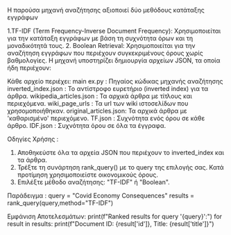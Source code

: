 H παρούσα μηχανή αναζήτησης αξιοποιεί δύο μεθόδους κατάταξης εγγράφων

1.TF-IDF (Term Frequency-Inverse Document Frequency): Χρησιμοποιείται για την κατάταξη εγγράφων με βάση τη συχνότητα όρων και τη μοναδικότητά τους.
2. Boolean Retrieval: Χρησιμοποιείται για την αναζήτηση εγγράφων που περιέχουν συγκεκριμένους όρους χωρίς βαθμολογίες.
Η μηχανή υποστηρίζει δημιουργία αρχείων JSON, τα οποία ήδη περιέχουν:

Κάθε αρχείο περιέχει:
main ex.py : Πηγαίος κώδικας μηχανής αναζήτησης
inverted_index.json : Το αντίστροφο ευρετήριο (inverted index) για τα άρθρα.
wikipedia_articles.json : Τα αρχικά άρθρα με τίτλους και περιεχόμενα.
wiki_page_urls : Τα url των wiki ιστοσελίδων που χρησομοποιήθηκαν.
original_articles.json: Τα αρχικά άρθρα με 'καθαρισμένο' περιεχόμενο.
TF.json : Συχνότητα ενός όρου σε κάθε άρθρο.
IDF.json : Συχνότητα όρου σε όλα τα έγγραφα.

Οδηγίες Χρήσης :
1. Αποθηκεύστε όλα τα αρχεία JSON που περιέχουν το inverted_index και τα άρθρα.
2. Τρέξτε τη συνάρτηση rank_query() με το query της επιλογής σας. Κατά προτίμηση χρησιμοποιείστε οικονομικούς όρους.
3. Eπιλέξτε μέθοδο αναζήτησης: "TF-IDF" ή "Boolean".

Παράδειγμα : 
query = "Covid Economy Consequences" 
results = rank_query(query,method="TF-IDF")

Εμφάνιση Αποτελεσμάτων:
print(f"Ranked results for query '{query}':")
for result in results:
    print(f"Document ID: {result['id']}, Title: {result['title']}")





